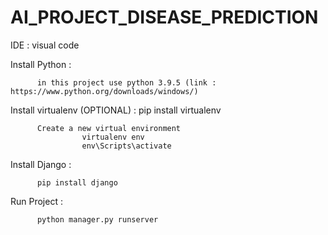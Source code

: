 # AI_PROJECT_DISEASE_PREDICTION

IDE : visual code 

Install Python : 
          
          in this project use python 3.9.5 (link : https://www.python.org/downloads/windows/)

Install virtualenv (OPTIONAL) : pip install virtualenv

          Create a new virtual environment 
                    virtualenv env
                    env\Scripts\activate 
    
Install Django : 
          
          pip install django 

Run Project : 
          
          python manager.py runserver 
